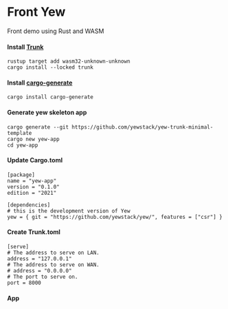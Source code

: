 # Front Yew
Front demo using Rust and WASM

#### Install [Trunk](https://trunkrs.dev/)
```Script
rustup target add wasm32-unknown-unknown
cargo install --locked trunk
```

#### Install [cargo-generate](https://github.com/cargo-generate/cargo-generate)
```Script
cargo install cargo-generate
```

#### Generate yew skeleton app
```Script
cargo generate --git https://github.com/yewstack/yew-trunk-minimal-template
cargo new yew-app
cd yew-app
```
#### Update Cargo.toml
```Script
[package]
name = "yew-app"
version = "0.1.0"
edition = "2021"

[dependencies]
# this is the development version of Yew
yew = { git = "https://github.com/yewstack/yew/", features = ["csr"] }
```
#### Create Trunk.toml
```Script
[serve]
# The address to serve on LAN.
address = "127.0.0.1"
# The address to serve on WAN.
# address = "0.0.0.0"
# The port to serve on.
port = 8000
```

#### App
